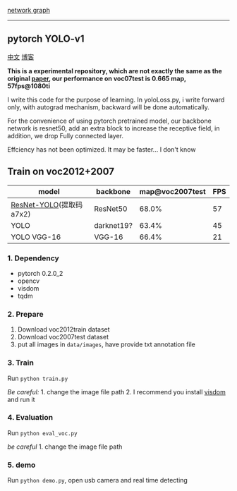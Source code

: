 [network graph](Digraph.gv.pdf)

-------------------


## pytorch YOLO-v1

[中文](中文.md) [博客](https://www.cnblogs.com/xiongzihua/p/9315183.html)

**This is a experimental repository, which are not exactly the same as the original [paper](https://arxiv.org/pdf/1506.02640.pdf), our performance on voc07test is 0.665 map, 57fps@1080ti**

I write this code for the purpose of learning. In yoloLoss.py, i write forward only, with autograd mechanism, backward will be done automatically.

For the convenience of using pytorch pretrained model, our backbone network is resnet50, add an extra block to increase the receptive field, in addition, we drop Fully connected layer.

Effciency has not been optimized. It may be faster... I don't know

## Train on voc2012+2007
| model                | backbone | map@voc2007test  | FPS  |
| -------------------- | -------------- | ---------- | -------   |
| [ResNet-YOLO](https://pan.baidu.com/s/1ci_WfRCBvxxl857SEBU0gw)(提取码a7x2) |   ResNet50        | 68.0%      |  57   |
| YOLO  |   darknet19?        | 63.4%      |  45   |
| YOLO VGG-16  |   VGG-16        | 66.4%      |  21   |

### 1. Dependency
- pytorch 0.2.0_2
- opencv
- visdom
- tqdm

### 2. Prepare

1. Download voc2012train dataset
2. Download voc2007test dataset
3. put all images in `data/images`, have provide txt annotation file

### 3. Train
Run `python train.py`

*Be careful:* 1. change the image file path 2. I recommend you install [visdom](https://github.com/facebookresearch/visdom) and run it

### 4. Evaluation
Run `python eval_voc.py`

*be careful* 1. change the image file path

### 5. demo

Run `python demo.py`, open usb camera and real time detecting

